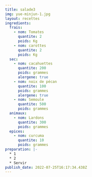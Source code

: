 ```yaml
---
title: salade3
img: yue-minjun-1.jpg
layout: recettes
ingredients:
  frais:
    - nom: Tomates
      quantite: 2
      poids: Kg
    - nom: carottes
      quantite: 2
      poids: Kg
  sec:
    - nom: cacahuettes
      quantite: 200
      poids: grammes
      alergene: true
    - nom: noix de pécan
      quantite: 100
      poids: grammes
      alergene: true
    - nom: Semoule
      quantite: 500
      poids: grammes
  animaux:
    - nom: Lardons
      quantite: 300
      poids: grammes
  epices:
    - nom: curcuma
      quantite: 10
      poids: grammes
preparation: |-
  * 1 
  * 2 
  * Servir
publish_date: 2022-07-25T16:17:34.438Z
---
```

